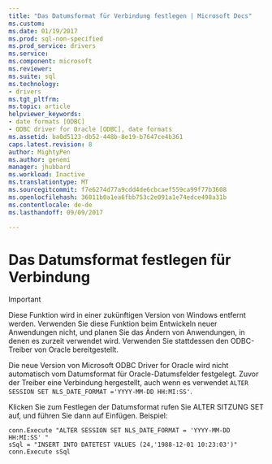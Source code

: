 ```yaml
---
title: "Das Datumsformat für Verbindung festlegen | Microsoft Docs"
ms.custom: 
ms.date: 01/19/2017
ms.prod: sql-non-specified
ms.prod_service: drivers
ms.service: 
ms.component: microsoft
ms.reviewer: 
ms.suite: sql
ms.technology:
- drivers
ms.tgt_pltfrm: 
ms.topic: article
helpviewer_keywords:
- date formats [ODBC]
- ODBC driver for Oracle [ODBC], date formats
ms.assetid: ba0d5123-db52-448b-8e19-b7647ce4b361
caps.latest.revision: 8
author: MightyPen
ms.author: genemi
manager: jhubbard
ms.workload: Inactive
ms.translationtype: MT
ms.sourcegitcommit: f7e6274d77a9cdd4de6cbcaef559ca99f77b3608
ms.openlocfilehash: 36011b0a1ea6fbb753c2e091a1e74edce498a31b
ms.contentlocale: de-de
ms.lasthandoff: 09/09/2017

---
```

# <a name="setting-the-date-format-on-connection"></a>Das Datumsformat festlegen für Verbindung
> [!IMPORTANT]  
>  Diese Funktion wird in einer zukünftigen Version von Windows entfernt werden. Verwenden Sie diese Funktion beim Entwickeln neuer Anwendungen nicht, und planen Sie das Ändern von Anwendungen, in denen es zurzeit verwendet wird. Verwenden Sie stattdessen den ODBC-Treiber von Oracle bereitgestellt.  
  
 Die neue Version von Microsoft ODBC Driver for Oracle wird nicht automatisch vom Datumsformat für Oracle-Datumsfelder festgelegt. Zuvor der Treiber eine Verbindung hergestellt, auch wenn es verwendet `ALTER SESSION SET NLS_DATE_FORMAT ='YYYY-MM-DD HH:MI:SS'`.  
  
 Klicken Sie zum Festlegen der Datumsformat rufen Sie ALTER SITZUNG SET auf, und führen Sie dann auf Einfügen. Beispiel:  
  
```  
conn.Execute "ALTER SESSION SET NLS_DATE_FORMAT = 'YYYY-MM-DD HH:MI:SS' "  
sSql = "INSERT INTO DATETEST VALUES (24,'1988-12-01 10:23:03')"  
conn.Execute sSql  
```

